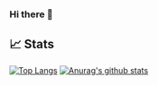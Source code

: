### Hi there 👋


## 📈 Stats
[![Top Langs](https://github-readme-stats.vercel.app/api/top-langs/?username=pedro412&theme=dracula)](https://github.com/pedro412/github-readme-stats)
[![Anurag's github stats](https://github-readme-stats.vercel.app/api?username=pedro412&theme=dracula)](https://github.com/anuraghazra/github-readme-stats)



<!--
**pedro412/pedro412** is a ✨ _special_ ✨  repository because its `README.md` (this file) appears on your GitHub profile.

Here are some ideas to get you started:

- 🔭 I’m currently working on ...
- 🌱 I’m currently learning ...
- 👯 I’m looking to collaborate on ...
- 🤔 I’m looking for help with ...
- 💬 Ask me about ...
- 📫 How to reach me: ...
- 😄 Pronouns: ...
- ⚡ Fun fact: ...
-->
